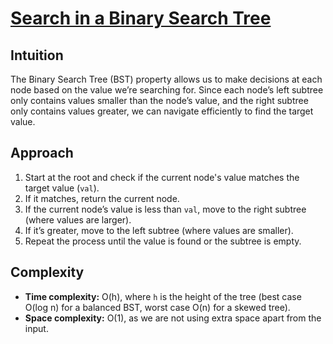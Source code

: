 # [Search in a Binary Search Tree](https://leetcode.com/problems/search-in-a-binary-search-tree/)

## Intuition
The Binary Search Tree (BST) property allows us to make decisions at each node based on the value we’re searching for. Since each node’s left subtree only contains values smaller than the node’s value, and the right subtree only contains values greater, we can navigate efficiently to find the target value.

## Approach
1. Start at the root and check if the current node's value matches the target value (`val`).
2. If it matches, return the current node.
3. If the current node’s value is less than `val`, move to the right subtree (where values are larger).
4. If it’s greater, move to the left subtree (where values are smaller).
5. Repeat the process until the value is found or the subtree is empty.

## Complexity
- **Time complexity:** O(h), where `h` is the height of the tree (best case O(log n) for a balanced BST, worst case O(n) for a skewed tree).
- **Space complexity:** O(1), as we are not using extra space apart from the input.
